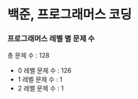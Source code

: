 # 백준, 프로그래머스 코딩
### 프로그래머스 레벨 별 문제 수
총 문제 수 : 128
- 0 레벨 문제 수 : 126
- 1 레벨 문제 수 : 1
- 2 레벨 문제 수 : 1

